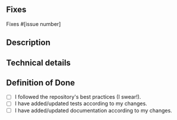## Fixes

<!-- If PR doesn't fully resolve the issue, replace 'Fixes' below with 'Related to'. -->
<!-- If there is no issue being resolved, open one before creating this pull request. -->

Fixes #[issue number]

## Description

<!-- Concisely describe what the pull request does. -->

## Technical details

<!-- Add any other information or technical details about the implementation; or delete the section entirely. -->

## Definition of Done

<!-- Check the boxes (replace the [ ] with [x]) corresponding to what you've done. -->
<!-- You must have followed the AI Code Book, but the other items can be skipped if your work doesn't require them. -->

- [ ] I followed the repository's best practices (I swear!).
- [ ] I have added/updated tests according to my changes.
- [ ] I have added/updated documentation according to my changes.
